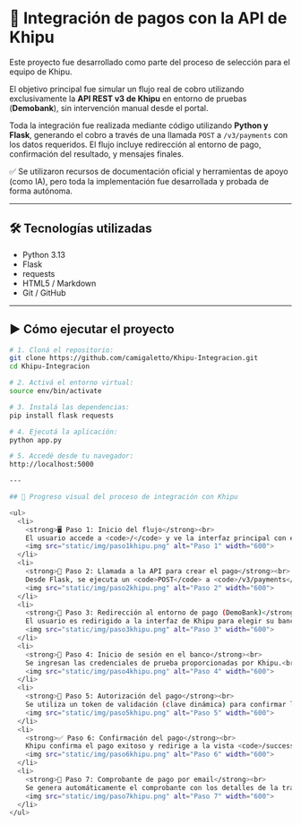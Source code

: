 # 💸 Integración de pagos con la API de Khipu

Este proyecto fue desarrollado como parte del proceso de selección para el 
equipo de Khipu.

El objetivo principal fue simular un flujo real de cobro utilizando 
exclusivamente la **API REST v3 de Khipu** en entorno de pruebas 
(**Demobank**), sin intervención manual desde el portal.

Toda la integración fue realizada mediante código utilizando **Python y 
Flask**, generando el cobro a través de una llamada `POST` a 
`/v3/payments` con los datos requeridos. El flujo incluye redirección al 
entorno de pago, confirmación del resultado, y mensajes finales.

✅ Se utilizaron recursos de documentación oficial y herramientas de apoyo 
(como IA), pero toda la implementación fue desarrollada y probada de forma 
autónoma.

---

## 🛠 Tecnologías utilizadas

- Python 3.13  
- Flask  
- requests  
- HTML5 / Markdown  
- Git / GitHub

---

## ▶️ Cómo ejecutar el proyecto

```bash
# 1. Cloná el repositorio:
git clone https://github.com/camigaletto/Khipu-Integracion.git
cd Khipu-Integracion

# 2. Activá el entorno virtual:
source env/bin/activate

# 3. Instalá las dependencias:
pip install flask requests

# 4. Ejecutá la aplicación:
python app.py

# 5. Accedé desde tu navegador:
http://localhost:5000

---

## 📸 Progreso visual del proceso de integración con Khipu

<ul>
  <li>
    <strong>🖥️ Paso 1: Inicio del flujo</strong><br>
    El usuario accede a <code>/</code> y ve la interfaz principal con el botón “Pagar con Khipu”.<br>
    <img src="static/img/paso1khipu.png" alt="Paso 1" width="600">
  </li>
  <li>
    <strong>📄 Paso 2: Llamada a la API para crear el pago</strong><br>
    Desde Flask, se ejecuta un <code>POST</code> a <code>/v3/payments</code> usando la API Key, y se genera el link de pago.<br>
    <img src="static/img/paso2khipu.png" alt="Paso 2" width="600">
  </li>
  <li>
    <strong>🏦 Paso 3: Redirección al entorno de pago (DemoBank)</strong><br>
    El usuario es redirigido a la interfaz de Khipu para elegir su banco.<br>
    <img src="static/img/paso3khipu.png" alt="Paso 3" width="600">
  </li>
  <li>
    <strong>🔐 Paso 4: Inicio de sesión en el banco</strong><br>
    Se ingresan las credenciales de prueba proporcionadas por Khipu.<br>
    <img src="static/img/paso4khipu.png" alt="Paso 4" width="600">
  </li>
  <li>
    <strong>🧾 Paso 5: Autorización del pago</strong><br>
    Se utiliza un token de validación (clave dinámica) para confirmar la operación.<br>
    <img src="static/img/paso5khipu.png" alt="Paso 5" width="600">
  </li>
  <li>
    <strong>✅ Paso 6: Confirmación del pago</strong><br>
    Khipu confirma el pago exitoso y redirige a la vista <code>/success</code>.<br>
    <img src="static/img/paso6khipu.png" alt="Paso 6" width="600">
  </li>
  <li>
    <strong>📧 Paso 7: Comprobante de pago por email</strong><br>
    Se genera automáticamente el comprobante con los detalles de la transacción.<br>
    <img src="static/img/paso7khipu.png" alt="Paso 7" width="600">
  </li>
</ul>


















